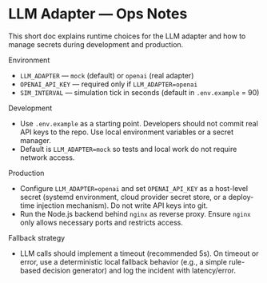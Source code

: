 # LLM Adapter — Ops Notes

This short doc explains runtime choices for the LLM adapter and how to manage secrets during development and production.

Environment
- `LLM_ADAPTER` — `mock` (default) or `openai` (real adapter)
- `OPENAI_API_KEY` — required only if `LLM_ADAPTER=openai`
- `SIM_INTERVAL` — simulation tick in seconds (default in `.env.example` = 90)

Development
- Use `.env.example` as a starting point. Developers should not commit real API keys to the repo. Use local environment variables or a secret manager.
- Default is `LLM_ADAPTER=mock` so tests and local work do not require network access.

Production
- Configure `LLM_ADAPTER=openai` and set `OPENAI_API_KEY` as a host-level secret (systemd environment, cloud provider secret store, or a deploy-time injection mechanism). Do not write API keys into git.
- Run the Node.js backend behind `nginx` as reverse proxy. Ensure `nginx` only allows necessary ports and restricts access.

Fallback strategy
- LLM calls should implement a timeout (recommended 5s). On timeout or error, use a deterministic local fallback behavior (e.g., a simple rule-based decision generator) and log the incident with latency/error.
